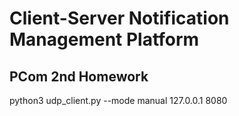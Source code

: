 # Client-Server Notification Management Platform
## PCom 2nd Homework
python3 udp_client.py --mode manual 127.0.0.1 8080